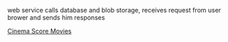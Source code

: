 web service calls database and blob storage, receives request from user brower and sends him responses

[Cinema Score Movies](https://cinema-score.azurewebsites.net/movies)
